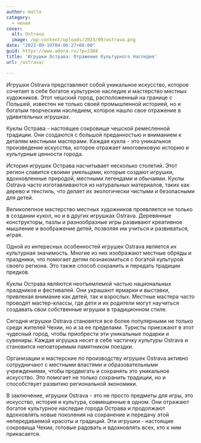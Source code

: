 ```yaml
---
author: malta
category:
  - чехия
cover:
  alt: Ostrava
  image: /wp-content/uploads/2023/09/ostrava.png
date: "2023-09-19T04:06:27+00:00"
guid: https://www.adora.ru/?p=2304
title: 'Игрушки Острава: Отражение Культурного Наследия'
url: /ostrava/

---
```

Игрушки Ostrava представляют собой уникальное искусство, которое сочетает в себе богатое культурное наследие и мастерство местных художников. Этот чешский город, расположенный на границе с Польшей, известен не только своей промышленной историей, но и богатым творческим наследием, которое нашло свое отражение в удивительных игрушках.

Куклы Острава \- настоящее сокровище чешской ремесленной традиции. Они создаются с большой преданностью и вниманием к деталям местными мастерами. Каждая кукла \- это уникальное произведение искусства, которое отражает многовековую историю и культурные ценности города.

История игрушек Острава насчитывает несколько столетий. Этот регион славится своими умельцами, которые создают игрушки, вдохновленные природой, местными легендами и обычаями. Куклы Ostrava часто изготавливаются из натуральных материалов, таких как дерево и текстиль, что делает их экологически чистыми и безопасными для детей.

Великолепное мастерство местных художников проявляется не только в создании кукол, но и в других игрушках Ostrava. Деревянные конструкторы, пазлы и разнообразные игры развивают креативное мышление и воображение детей, позволяя им учиться и развиваться, играя.

Одной из интересных особенностей игрушек Ostrava является их культурная значимость. Многие из них изображают местные обряды и праздники, что помогает детям познакомиться с богатой культурой своего региона. Это также способ сохранить и передать традиции предков.

Куклы Острава являются неотъемлемой частью национальных праздников и фестивалей. Они украшают ярмарки и выставки, привлекая внимание как детей, так и взрослых. Местные мастера часто проводят мастер-классы, где дети и их родители могут научиться создавать свои собственные игрушки в традиционном стиле.

Сегодня игрушки Ostrava становятся все более популярными не только среди жителей Чехии, но и за ее пределами. Туристы приезжают в этот чудесный город, чтобы приобрести эти уникальные подарки и сувениры. Каждая игрушка несет в себе частичку культуры Ostrava и становится неповторимым памятником поездки.

Организации и мастерские по производству игрушек Ostrava активно сотрудничают с местными властями и образовательными учреждениями, чтобы продвигать и сохранять это уникальное искусство. Это помогает не только сохранить традиции, но и способствует развитию региональной экономики.

В заключение, игрушки Ostrava - это не просто предметы для игры, это искусство, история и культура, совмещенные в одном. Они отражают богатое культурное наследие города Острава и продолжают вдохновлять новые поколения на сохранение и передачу этой непередаваемой красоты и традиций. Эти игрушки - настоящие сокровища Чехии, готовые радовать и вдохновлять всех, кто к ним прикасается.
